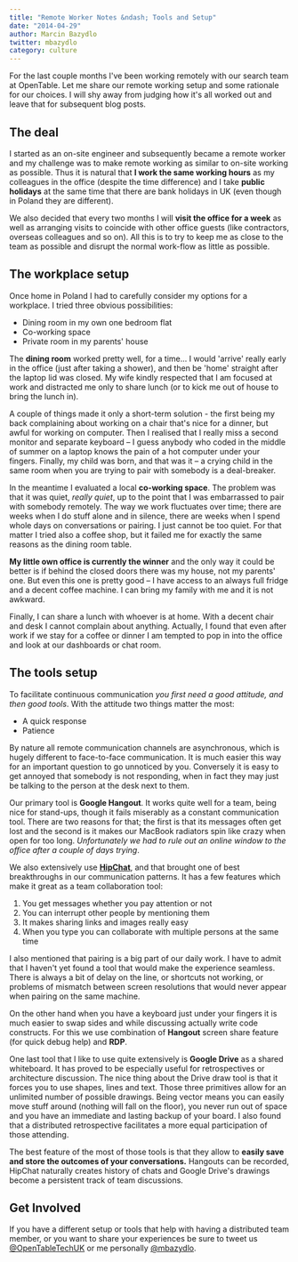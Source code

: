 ```yaml
---
title: "Remote Worker Notes &ndash; Tools and Setup"
date: "2014-04-29"
author: Marcin Bazydlo
twitter: mbazydlo
category: culture
---
```


For the last couple months I've been working remotely with our search team at OpenTable. Let me share our remote working setup and some rationale for our choices. I will shy away from judging how it's all worked out and leave that for subsequent blog posts.

## The deal

I started as an on-site engineer and subsequently became a remote worker and my challenge was to make remote working as similar to on-site working as possible. Thus it is natural that **I work the same working hours** as my colleagues in the office (despite the time difference) and I take **public holidays** at the same time that there are bank holidays in UK (even though in Poland they are different).

We also decided that every two months I will **visit the office for a week** as well as arranging visits to coincide with other office guests (like contractors, overseas colleagues and so on). All this is to try to keep me as close to the team as possible and disrupt the normal work-flow as little as possible.

## The workplace setup

Once home in Poland I had to carefully consider my options for a workplace. I tried three obvious possibilities:

- Dining room in my own one bedroom flat
- Co-working space
- Private room in my parents' house

The **dining room** worked pretty well, for a time... I would 'arrive' really early in the office (just after taking a shower), and then be 'home' straight after the laptop lid was closed. My wife kindly respected that I am focused at work and distracted me only to share lunch (or to kick me out of house to bring the lunch in).

A couple of things made it only a short-term solution - the first being my back complaining about working on a chair that's nice for a dinner, but awful for working on computer. Then I realised that I really miss a second monitor and separate keyboard &ndash; I guess anybody who coded in the middle of summer on a laptop knows the pain of a hot computer under your fingers. Finally, my child was born, and that was it &ndash; a crying child in the same room when you are trying to pair with somebody is a deal-breaker.

In the meantime I evaluated a local **co-working space**. The problem was that it was quiet, _really quiet_, up to the point that I was embarrassed to pair with somebody remotely. The way we work fluctuates over time; there are weeks when I do stuff alone and in silence, there are weeks when I spend whole days on conversations or pairing. I just cannot be too quiet. For that matter I tried also a coffee shop, but it failed me for exactly the same reasons as the dining room table.

**My little own office is currently the winner** and the only way it could be better is if behind the closed doors there was my house, not my parents' one. But even this one is pretty good &ndash; I have access to an always full fridge and a decent coffee machine. I can bring my family with me and it is not awkward.

Finally, I can share a lunch with whoever is at home. With a decent chair and desk I cannot complain about anything. Actually, I found that even after work if we stay for a coffee or dinner I am tempted to pop in into the office and look at our dashboards or chat room.

## The tools setup

To facilitate continuous communication _you first need a good attitude, and then good tools_. With the attitude two things matter the most:

- A quick response
- Patience

By nature all remote communication channels are asynchronous, which is hugely different to face-to-face communication. It is much easier this way for an important question to go unnoticed by you. Conversely it is easy to get annoyed that somebody is not responding, when in fact they may just be talking to the person at the desk next to them.

Our primary tool is **Google Hangout**. It works quite well for a team, being nice for stand-ups, though it fails miserably as a constant communication tool. There are two reasons for that; the first is that its messages often get lost and the second is it makes our MacBook radiators spin like crazy when open for too long. _Unfortunately we had to rule out an online window to the office after a couple of days trying_.

We also extensively use [**HipChat**](http://www.hipchat.com), and that brought one of best breakthroughs in our communication patterns. It has a few features which make it great as a team collaboration tool:

1. You get messages whether you pay attention or not
2. You can interrupt other people by mentioning them
3. It makes sharing links and images really easy
4. When you type you can collaborate with multiple persons at the same time

I also mentioned that pairing is a big part of our daily work. I have to admit that I haven't yet found a tool that would make the experience seamless. There is always a bit of delay on the line, or shortcuts not working, or problems of mismatch between screen resolutions that would never appear when pairing on the same machine.

On the other hand when you have a keyboard just under your fingers it is much easier to swap sides and while discussing actually write code constructs. For this we use combination of **Hangout** screen share feature (for quick debug help) and **RDP**.

One last tool that I like to use quite extensively is **Google Drive** as a shared whiteboard. It has proved to be especially useful for retrospectives or architecture discussion. The nice thing about the Drive draw tool is that it forces you to use shapes, lines and text. Those three primitives allow for an unlimited number of possible drawings. Being vector means you can easily move stuff around (nothing will fall on the floor), you never run out of space and you have an immediate and lasting backup of your board. I also found that a distributed retrospective facilitates a more equal participation of those attending.

The best feature of the most of those tools is that they allow to **easily save and store the outcomes of your conversations.** Hangouts can be recorded, HipChat naturally creates history of chats and Google Drive's drawings become a persistent track of team discussions.

## Get Involved

If you have a different setup or tools that help with having a distributed team member, or you want to share your experiences be sure to tweet us [@OpenTableTechUK](http://www.twitter.com/OpenTableTechUK) or me personally [@mbazydlo](http://www.twitter.com/mbazydlo).​
